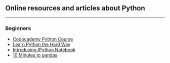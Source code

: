 ## Online resources and articles about Python

---

### Beginners

<ul>
  <li><a href="https://www.codecademy.com/learn/python">Codecademy Python Course</a></li>
  <li><a href="http://learnpythonthehardway.org/book/">Learn Python the Hard Way</a></li>
  <li><a href="http://opentechschool.github.io/python-data-intro/core/notebook.html">Introducing IPython Notebook</a>
  <li><a href="http://pandas.pydata.org/pandas-docs/stable/10min.html">10 Minutes to pandas</a></li>
</ul>  
